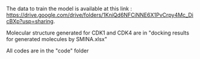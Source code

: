 The data to train the model is available at this link : https://drive.google.com/drive/folders/1KniQd6NFCiNNE6X1PvCrpy4Mc_DicBXp?usp=sharing.

Molecular  structure generated for CDK1 and CDK4 are in  "docking results for generated molecules by SMINA.xlsx"

All codes are in the "code" folder
